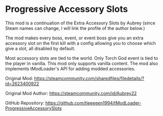 # Progressive Accessory Slots

This mod is a continuation of the Extra Accessory Slots by Aubrey (since Steam names can change, I will link the profile of the author below.)

The mod makes every boss, event, or event boss give you an extra accessory slot on the first kill with a config allowing you to choose which give a slot, all disabled by default.

Most accessory slots are tied to the world. Only Torch God event is tied to the player in vanilla. This mod only supports vanilla content. The mod also implements tModLoader's API for adding modded accessories.

Original Mod: https://steamcommunity.com/sharedfiles/filedetails/?id=2623400922

Original Mod Author: https://steamcommunity.com/id/Aubrey22

GitHub Repository: https://github.com/tieeeeen1994/tModLoader-ProgressiveAccessorySlots